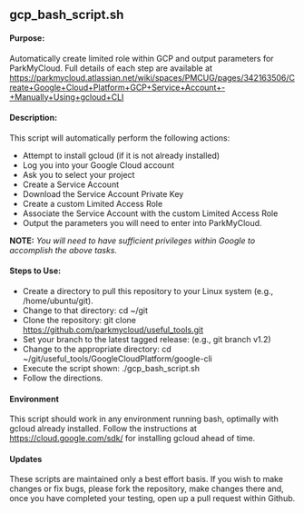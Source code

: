 ## gcp_bash_script.sh

#### Purpose: 

Automatically create limited role within GCP and output parameters for ParkMyCloud.  Full details of each step are available at https://parkmycloud.atlassian.net/wiki/spaces/PMCUG/pages/342163506/Create+Google+Cloud+Platform+GCP+Service+Account+-+Manually+Using+gcloud+CLI


#### Description:

This script will automatically perform the following actions:

* Attempt to install gcloud (if it is not already installed)
* Log you into your Google Cloud account
* Ask you to select your project
* Create a Service Account
* Download the Service Account Private Key
* Create a custom Limited Access Role
* Associate the Service Account with the custom Limited Access Role
* Output the parameters you will need to enter into ParkMyCloud.

**NOTE:** _You will need to have sufficient privileges within Google to accomplish the above tasks._


#### Steps to Use:

* Create a directory to pull this repository to your Linux system (e.g., /home/ubuntu/git).
* Change to that directory:  cd ~/git
* Clone the repository: git clone https://github.com/parkmycloud/useful_tools.git
* Set your branch to the latest tagged release: (e.g., git branch v1.2)
* Change to the appropriate directory: cd ~/git/useful_tools/GoogleCloudPlatform/google-cli
* Execute the script shown:  ./gcp_bash_script.sh
* Follow the directions.


#### Environment

This script should work in any environment running bash, optimally with gcloud already installed.  Follow the instructions at https://cloud.google.com/sdk/ for installing gcloud ahead of time. 


#### Updates

These scripts are maintained only a best effort basis. If you wish to make changes or fix bugs, please fork the repository, make changes there and, once you have completed your testing, open up a pull request within Github.


